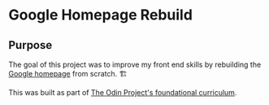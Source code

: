 # Google Homepage Rebuild

## Purpose

The goal of this project was to improve my front end skills by rebuilding the [Google homepage](https://web.archive.org/web/20191130234759/https://www.google.com/) from scratch. 🏗️

This was built as part of [The Odin Project's foundational curriculum](https://www.theodinproject.com/courses/web-development-101/lessons/html-css).
